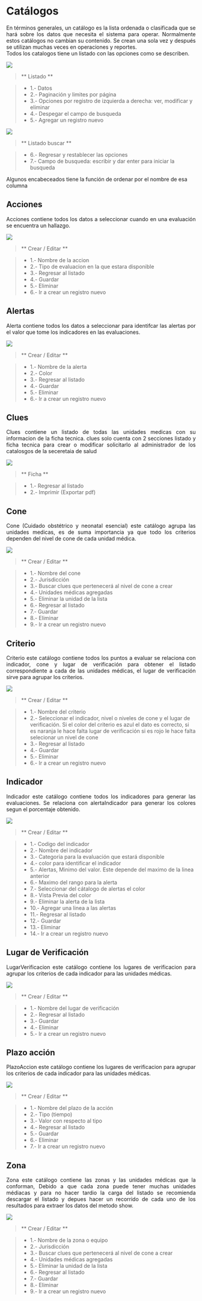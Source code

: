 # Catálogos


<p style="text-align: justify;">
En términos generales, un catálogo es la lista ordenada o clasificada que se hará sobre los datos que necesita el sistema para operar. Normalmente estos catálogos no cambian su contenido. Se crean una sola vez y después se utilizan muchas veces en operaciones y reportes.
<br>
Todos los catalogos tiene un listado con las opciones como se describen. 
<br>
</p>

![](catalogo_lista.png)

> ** Listado **

> - 1.- Datos
> - 2.- Paginación y limites por página
> - 3.- Opciones por registro de izquierda a derecha: ver, modificar y eliminar
> - 4.- Despegar el campo de busqueda
> - 5.- Agregar un registro nuevo

![](catalogo_lista_buscar.png)

> ** Listado buscar **

> - 6.- Regresar y restablecer las opciones
> - 7.- Campo de busqueda: escribir y dar enter para iniciar la busqueda


Algunos encabeceados tiene la función de ordenar por el nombre de esa columna

## Acciones


<p style="text-align: justify;">
Acciones contiene todos los datos a seleccionar cuando en una evaluación se encuentra un hallazgo. 
</p>

![](accion.png)

> ** Crear / Editar **

> - 1.- Nombre de la accion
> - 2.- Tipo de evaluacion en la que estara disponible
> - 3.- Regresar al listado
> - 4.- Guardar 
> - 5.- Eliminar
> - 6.- Ir a crear un registro nuevo

## Alertas


<p style="text-align: justify;">
Alerta contiene todos los datos a seleccionar para identifcar las alertas por el valor que tome los indicadores en las evaluaciones. 
</p>


![](alerta.png)

> ** Crear / Editar **

> - 1.- Nombre de la alerta
> - 2.- Color 
> - 3.- Regresar al listado
> - 4.- Guardar 
> - 5.- Eliminar
> - 6.- Ir a crear un registro nuevo

## Clues


<p style="text-align: justify;">
Clues contiene un listado de todas las unidades medicas con su informacion de la ficha tecnica. clues solo cuenta con 2 secciones listado y ficha tecnica para 
crear o modificar solicitarlo al administrador de los catalosgos de la seceretaia de salud
</p>

![](clues.png)

> ** Ficha **

> - 1.- Regresar al listado
> - 2.- Imprimir (Exportar pdf) 

## Cone


<p style="text-align: justify;">
Cone (Cuidado obstétrico y neonatal esencial) este catálogo agrupa las unidades medicas, es de suma importancia ya que todo los criterios dependen del nivel de cone de cada unidad médica. 
</p>

![](cone.png)

> ** Crear / Editar **

> - 1.- Nombre del cone
> - 2.- Jurisdicción 
> - 3.- Buscar clues que pertenecerá al nivel de cone a crear
> - 4.- Unidades médicas agregadas 
> - 5.- Eliminar la unidad de la lista 
> - 6.- Regresar al listado
> - 7.- Guardar 
> - 8.- Eliminar
> - 9.- Ir a crear un registro nuevo

## Criterio


<p style="text-align: justify;">
Criterio este catálogo contiene todos los puntos a evaluar se relaciona con indicador, cone y lugar de verificación para obtener el listado correspondiente a cada de las unidades médicas, el lugar de verificación sirve para agrupar los criterios. 
</p>

![](criterio.png)

> ** Crear / Editar **

> - 1.- Nombre del criterio
> - 2.- Seleccionar el indicador, nivel o niveles de cone y el lugar de verificación. Si el color del criterio es azul el dato es correcto, si es naranja le hace falta lugar de verificación si es rojo le hace falta selecionar un nivel de cone 
> - 3.- Regresar al listado
> - 4.- Guardar 
> - 5.- Eliminar
> - 6.- Ir a crear un registro nuevo


## Indicador


<p style="text-align: justify;">
Indicador este catálogo contiene todos los indicadores para generar las evaluaciones. Se relaciona con alertaIndicador para generar los colores segun el porcentaje obtenido.
</p>

![](indicador.png)

> ** Crear / Editar **

> - 1.- Codigo del indicador
> - 2.- Nombre del indicador 
> - 3.- Categoria para la evaluación que estará disponible
> - 4.- color para identificar el indicador
> - 5.- Alertas, Minimo del valor. Este depende del maximo de la linea anterior
> - 6.- Maximo del rango para la alerta 
> - 7.- Seleccionar del cátalogo de alertas el color 
> - 8.- Vista Previa del color
> - 9.- Eliminar la alerta de la lista
> - 10.- Agregar una linea a las alertas
> - 11.- Regresar al listado
> - 12.- Guardar 
> - 13.- Eliminar
> - 14.- Ir a crear un registro nuevo

## Lugar de Verificación


<p style="text-align: justify;">
LugarVerificacion este catálogo contiene los lugares de verificacion para agrupar los criterios de cada indicador para las unidades médicas.
</p>

![](lugar.png)

> ** Crear / Editar **

> - 1.- Nombre del lugar de verificación
> - 2.- Regresar al listado
> - 3.- Guardar 
> - 4.- Eliminar
> - 5.- Ir a crear un registro nuevo

## Plazo acción


<p style="text-align: justify;">
PlazoAccion este catálogo contiene los lugares de verificacion para agrupar los criterios de cada indicador para las unidades médicas.
</p>

![](plazo.png)

> ** Crear / Editar **

> - 1.- Nombre del plazo de la acción
> - 2.- Tipo (tiempo)
> - 3.- Valor con respecto al tipo
> - 4.- Regresar al listado
> - 5.- Guardar 
> - 6.- Eliminar
> - 7.- Ir a crear un registro nuevo

## Zona


<p style="text-align: justify;">
Zona este catálogo contiene las zonas y las unidades médicas que la conforman, Debido a que cada zona puede tener muchas unidades médiacas y para no hacer tardio la carga del listado se recomienda descargar el listado y depues hacer un recorrido de cada uno de los resultados para extraer los datos del metodo show.
</p>

![](zona.png)

> ** Crear / Editar **

> - 1.- Nombre de la zona o equipo
> - 2.- Jurisdicción 
> - 3.- Buscar clues que pertenecerá al nivel de cone a crear
> - 4.- Unidades médicas agregadas 
> - 5.- Eliminar la unidad de la lista 
> - 6.- Regresar al listado
> - 7.- Guardar 
> - 8.- Eliminar
> - 9.- Ir a crear un registro nuevo
